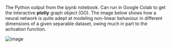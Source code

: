The Python output from the ipynb notebook. Can run in Google Colab to get the interactive **plotly** graph object (GO). The image below shows how a neural network is quite adept at modeling non-linear behaviour in different dimensions of a given separable dataset, owing much in part to the activation function. 

![image](https://github.com/user-attachments/assets/f1642235-9b19-4e5c-9b2b-4896ca8e965d)
